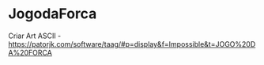 # JogodaForca

Criar Art ASCII - https://patorjk.com/software/taag/#p=display&f=Impossible&t=JOGO%20DA%20FORCA
